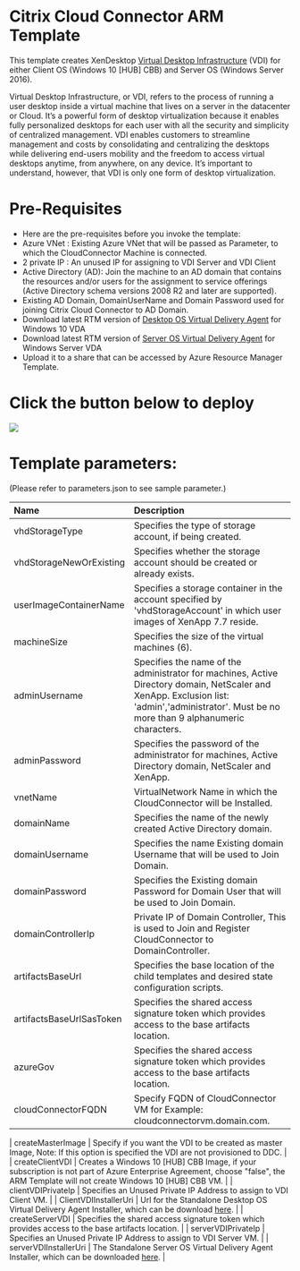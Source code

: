 # Citrix Cloud Connector ARM Template

This template creates XenDesktop [Virtual Desktop Infrastructure](https://www.citrix.com/virtualization/vdi.html) (VDI) for either Client OS (Windows 10 [HUB] CBB) and Server OS (Windows Server 2016).

Virtual Desktop Infrastructure, or VDI, refers to the process of running a user desktop inside a virtual machine that lives on a server in the datacenter or Cloud. It’s a powerful form of desktop virtualization because it enables fully personalized desktops for each user with all the security and simplicity of centralized management.
VDI enables customers to streamline management and costs by consolidating and centralizing the desktops while delivering end-users mobility and the freedom to access virtual desktops anytime, from anywhere, on any device.  It’s important to understand, however, that VDI is only one form of desktop virtualization.


# Pre-Requisites

* Here are the pre-requisites before you invoke the template:
* Azure VNet	: Existing Azure VNet that will be passed as Parameter, to which the CloudConnector Machine is connected.
* 2 private IP	: An unused IP for assigning to VDI Server and VDI Client
* Active Directory (AD): Join the machine to an AD domain that contains the resources and/or users for the assignment to service offerings (Active Directory schema versions 2008 R2 and later are supported).
* Existing AD Domain, DomainUserName and Domain Password used for joining Citrix Cloud Connector to AD Domain.
* Download latest RTM version of [Desktop OS Virtual Delivery Agent](https://www.citrix.com/downloads/xenapp-and-xendesktop/product-software/xenapp-and-xendesktop-714.html) for Windows 10 VDA
* Download latest RTM version of [Server OS Virtual Delivery Agent](https://www.citrix.com/downloads/xenapp-and-xendesktop/product-software/xenapp-and-xendesktop-714.html) for Windows Server VDA
* Upload it to a share that can be accessed by Azure Resource Manager Template.


# Click the button below to deploy

<a href="https://portal.azure.com/#create/Microsoft.Template/uri/https%3A%2F%2Fraw.githubusercontent.com%2Fcitrix%2FCitrixCloudConnector-Deployment-Arm-Templates%2Fmaster%2FmainTemplate.json" target="_blank">
    <img src="http://azuredeploy.net/deploybutton.png"/>
</a>


# Template parameters:

(Please refer to parameters.json to see sample parameter.)

| Name   | Description    |
|:--- |:---|
| vhdStorageType | Specifies the type of storage account, if being created. | 
| vhdStorageNewOrExisting | Specifies whether the storage account should be created or already exists. | 
| userImageContainerName | Specifies a storage container in the account specified by 'vhdStorageAccount' in which user images of XenApp 7.7 reside. | 
| machineSize | Specifies the size of the virtual machines (6). | 
| adminUsername | Specifies the name of the administrator for machines, Active Directory domain, NetScaler and XenApp. Exclusion list: 'admin','administrator'. Must be no more than 9 alphanumeric characters. | 
| adminPassword	| Specifies the password of the administrator for machines, Active Directory domain, NetScaler and XenApp. | 
| vnetName	|	VirtualNetwork Name in which the CloudConnector will be Installed.	|
| domainName | Specifies the name of the newly created Active Directory domain. | 
| domainUsername | Specifies the name Existing domain Username that will be used to Join Domain. | 
| domainPassword | Specifies the Existing domain Password for Domain User that will be used to Join Domain. | 
| domainControllerIp |	Private IP of Domain Controller, This is used to Join and Register CloudConnector to DomainController. |
| artifactsBaseUrl	| Specifies the base location of the child templates and desired state configuration scripts. |
| artifactsBaseUrlSasToken	|	Specifies the shared access signature token which provides access to the base artifacts location. |
| azureGov	| Specifies the shared access signature token which provides access to the base artifacts location. |
| cloudConnectorFQDN	| Specify FQDN of CloudConnector VM for Example: cloudconnectorvm.domain.com. |

| createMasterImage | Specify if you want the VDI to be created as master Image, Note: If this option is specified the VDI are not provisioned to DDC. | 
| createClientVDI | Creates a Windows 10 [HUB] CBB Image, if your subscription is not part of Azure Enterprise Agreement, choose "false", the ARM Template will not create Windows 10 [HUB] CBB VM. | 
| clientVDIPrivateIp |	Specifies an Unused Private IP Address to assign to VDI Client VM. |
| ClientVDIInstallerUri	| Url for the Standalone Desktop OS Virtual Delivery Agent Installer, which can be download [here](https://www.citrix.com/downloads/xenapp-and-xendesktop/product-software/xenapp-and-xendesktop-714.html). |
| createServerVDI	|	Specifies the shared access signature token which provides access to the base artifacts location. |
| serverVDIPrivateIp	| Specifies an Unused Private IP Address to assign to VDI Server VM. |
| serverVDIInstallerUri	| The Standalone Server OS Virtual Delivery Agent Installer, which can be downloaded [here](https://www.citrix.com/downloads/xenapp-and-xendesktop/product-software/xenapp-and-xendesktop-714.html). |
